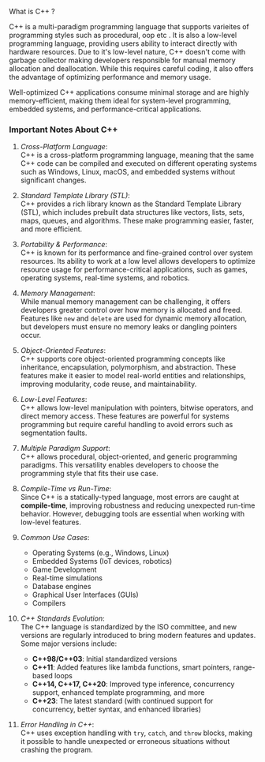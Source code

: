 What is C++ ?

C++ is a multi-paradigm programming language that supports  varieites of programming styles such as procedural, oop etc . It is also a low-level programming language, providing users ability to interact directly with hardware resources. Due to it's low-level nature, C++ doesn't come with garbage collector making developers responsible for manual memory allocation and deallocation. While this requires careful coding, it also offers the advantage of optimizing performance and memory usage.

Well-optimized C++ applications consume minimal storage and are highly memory-efficient, making them ideal for system-level programming, embedded systems, and performance-critical applications.

### Important Notes About C++

1. *Cross-Platform Language*:  
   C++ is a cross-platform programming language, meaning that the same C++ code can be compiled and executed on different operating systems such as Windows, Linux, macOS, and embedded systems without significant changes.

2. *Standard Template Library (STL)*:  
   C++ provides a rich library known as the Standard Template Library (STL), which includes prebuilt data structures like vectors, lists, sets, maps, queues, and algorithms. These make programming easier, faster, and more efficient.

3. *Portability & Performance*:  
   C++ is known for its performance and fine-grained control over system resources. Its ability to work at a low level allows developers to optimize resource usage for performance-critical applications, such as games, operating systems, real-time systems, and robotics.

4. *Memory Management*:  
   While manual memory management can be challenging, it offers developers greater control over how memory is allocated and freed. Features like `new` and `delete` are used for dynamic memory allocation, but developers must ensure no memory leaks or dangling pointers occur.

5. *Object-Oriented Features*:  
   C++ supports core object-oriented programming concepts like inheritance, encapsulation, polymorphism, and abstraction. These features make it easier to model real-world entities and relationships, improving modularity, code reuse, and maintainability.

6. *Low-Level Features*:  
   C++ allows low-level manipulation with pointers, bitwise operators, and direct memory access. These features are powerful for systems programming but require careful handling to avoid errors such as segmentation faults.

7. *Multiple Paradigm Support*:  
   C++ allows procedural, object-oriented, and generic programming paradigms. This versatility enables developers to choose the programming style that fits their use case.

8. *Compile-Time vs Run-Time*:  
  Since C++ is a statically-typed language, most errors are caught at **compile-time**, improving robustness and reducing unexpected run-time behavior. However, debugging tools are essential when working with low-level features.

9. *Common Use Cases*:  
   - Operating Systems (e.g., Windows, Linux)  
   - Embedded Systems (IoT devices, robotics)  
   - Game Development  
   - Real-time simulations  
   - Database engines  
   - Graphical User Interfaces (GUIs)  
   - Compilers  

10. *C++ Standards Evolution*:  
    The C++ language is standardized by the ISO committee, and new versions are regularly introduced to bring modern features and updates. Some major versions include:  
    - **C++98/C++03**: Initial standardized versions  
    - **C++11**: Added features like lambda functions, smart pointers, range-based loops  
    - **C++14, C++17, C++20**: Improved type inference, concurrency support, enhanced template programming, and more  
    - **C++23**: The latest standard (with continued support for concurrency, better syntax, and enhanced libraries)

11. *Error Handling in C++*:  
    C++ uses exception handling with `try`, `catch`, and `throw` blocks, making it possible to handle unexpected or erroneous situations without crashing the program.
